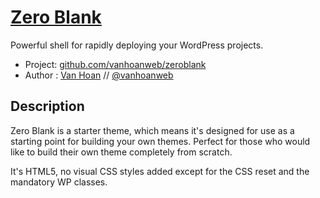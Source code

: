 # [Zero Blank](http://vanhoan.com)

Powerful shell for rapidly deploying your WordPress projects.

* Project: [github.com/vanhoanweb/zeroblank](https://github.com/vanhoanweb/zeroblank)
* Author : [Van Hoan](http://vanhoan.com) // [@vanhoanweb](http://twitter.com/vanhoanweb)

## Description

Zero Blank is a starter theme, which means it's designed for use as a starting point for building your own themes. Perfect for those who would like to build their own theme completely from scratch.

It's HTML5, no visual CSS styles added except for the CSS reset and the mandatory WP classes.

